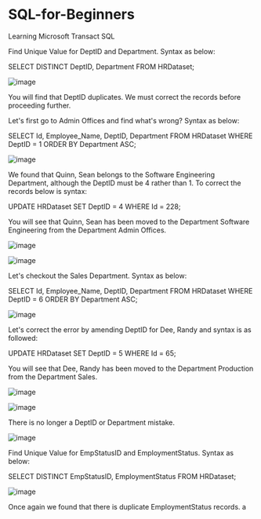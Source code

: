 # SQL-for-Beginners
Learning Microsoft Transact SQL

Find Unique Value for DeptID and Department. Syntax as below:

SELECT DISTINCT DeptID, Department FROM HRDataset;

![image](https://github.com/KamwaniAmit/SQL-for-Beginners/assets/142380910/e0299d09-6152-4358-ba2a-0bfb2764755b)

You will find that DeptID duplicates. We must correct the records before proceeding further.

Let's first go to Admin Offices and find what's wrong? Syntax as below:

SELECT Id, Employee_Name, DeptID, Department FROM HRDataset WHERE DeptID = 1 ORDER BY Department ASC;

![image](https://github.com/KamwaniAmit/SQL-for-Beginners/assets/142380910/638a3490-e9ba-4eef-98b6-139e52c10f93)

We found that Quinn, Sean belongs to the Software Engineering Department, although the DeptID must be 4 rather than 1. To correct the records below is syntax:

UPDATE HRDataset SET DeptID = 4 WHERE Id = 228;

You will see that Quinn, Sean has been moved to the Department Software Engineering from the Department Admin Offices.

![image](https://github.com/KamwaniAmit/SQL-for-Beginners/assets/142380910/b4b82a0d-c33a-479f-b74a-a0d1c40acc3d)

![image](https://github.com/KamwaniAmit/SQL-for-Beginners/assets/142380910/227c6fcd-932d-4bca-867b-966e7c39397d)

Let's checkout the Sales Department. Syntax as below:

SELECT Id, Employee_Name, DeptID, Department FROM HRDataset WHERE DeptID = 6 ORDER BY Department ASC;

![image](https://github.com/KamwaniAmit/SQL-for-Beginners/assets/142380910/8f28a49b-0935-4fa6-bd80-f06cc1227953)

Let's correct the error by amending DeptID for Dee, Randy and syntax is as followed:

UPDATE HRDataset SET DeptID = 5 WHERE Id = 65;

You will see that Dee, Randy has been moved to the Department Production from the Department Sales.

![image](https://github.com/KamwaniAmit/SQL-for-Beginners/assets/142380910/1f7c10af-270c-43a7-b29a-7e3d6071eef8)

![image](https://github.com/KamwaniAmit/SQL-for-Beginners/assets/142380910/8d51518a-a1c2-4b7e-927f-2ed2bc08bc01)

There is no longer a DeptID or Department mistake.

![image](https://github.com/KamwaniAmit/SQL-for-Beginners/assets/142380910/a3883d4e-f0e9-4791-baa9-e83c3f3fa8b1)

Find Unique Value for EmpStatusID and EmploymentStatus. Syntax as below:

SELECT DISTINCT EmpStatusID, EmploymentStatus FROM HRDataset;

![image](https://github.com/KamwaniAmit/SQL-for-Beginners/assets/142380910/44dfade0-c439-460c-9823-451227bcd21f)

Once again we found that there is duplicate EmploymentStatus records.
a

